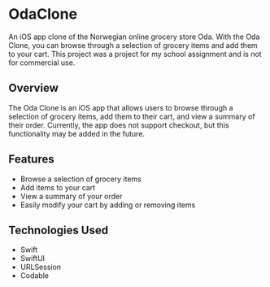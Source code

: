 # OdaClone

An iOS app clone of the Norwegian online grocery store Oda. With the Oda Clone, you can browse through a selection of grocery items and add them to your cart.
This project was a project for my school assignment and is not for commercial use.

## Overview

The Oda Clone is an iOS app that allows users to browse through a selection of grocery items, add them to their cart, and view a summary of their order. Currently, the app does not support checkout, but this functionality may be added in the future.

## Features

- Browse a selection of grocery items
- Add items to your cart
- View a summary of your order
- Easily modify your cart by adding or removing items

## Technologies Used

- Swift
- SwiftUI
- URLSession
- Codable
